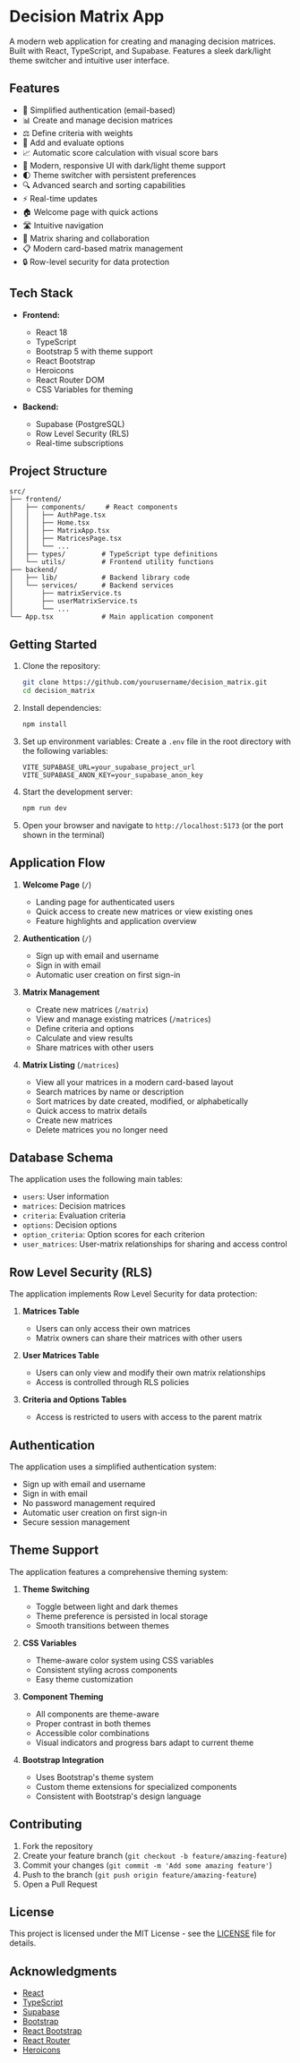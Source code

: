 # Decision Matrix App

A modern web application for creating and managing decision matrices. Built with React, TypeScript, and Supabase. Features a sleek dark/light theme switcher and intuitive user interface.

## Features

- 🔐 Simplified authentication (email-based)
- 📊 Create and manage decision matrices
- ⚖️ Define criteria with weights
- 📝 Add and evaluate options
- 📈 Automatic score calculation with visual score bars
- 🎨 Modern, responsive UI with dark/light theme support
- 🌓 Theme switcher with persistent preferences
- 🔍 Advanced search and sorting capabilities
- ⚡ Real-time updates
- 🏠 Welcome page with quick actions
- 🛣️ Intuitive navigation
- 👥 Matrix sharing and collaboration
- 📋 Modern card-based matrix management
- 🔒 Row-level security for data protection

## Tech Stack

- **Frontend:**
  - React 18
  - TypeScript
  - Bootstrap 5 with theme support
  - React Bootstrap
  - Heroicons
  - React Router DOM
  - CSS Variables for theming

- **Backend:**
  - Supabase (PostgreSQL)
  - Row Level Security (RLS)
  - Real-time subscriptions

## Project Structure

```
src/
├── frontend/
│   ├── components/     # React components
│   │   ├── AuthPage.tsx
│   │   ├── Home.tsx
│   │   ├── MatrixApp.tsx
│   │   ├── MatricesPage.tsx
│   │   └── ...
│   ├── types/         # TypeScript type definitions
│   └── utils/         # Frontend utility functions
├── backend/
│   ├── lib/           # Backend library code
│   └── services/      # Backend services
│       ├── matrixService.ts
│       ├── userMatrixService.ts
│       └── ...
└── App.tsx            # Main application component
```

## Getting Started

1. Clone the repository:
   ```bash
   git clone https://github.com/yourusername/decision_matrix.git
   cd decision_matrix
   ```

2. Install dependencies:
   ```bash
   npm install
   ```

3. Set up environment variables:
   Create a `.env` file in the root directory with the following variables:
   ```
   VITE_SUPABASE_URL=your_supabase_project_url
   VITE_SUPABASE_ANON_KEY=your_supabase_anon_key
   ```

4. Start the development server:
   ```bash
   npm run dev
   ```

5. Open your browser and navigate to `http://localhost:5173` (or the port shown in the terminal)

## Application Flow

1. **Welcome Page** (`/`)
   - Landing page for authenticated users
   - Quick access to create new matrices or view existing ones
   - Feature highlights and application overview

2. **Authentication** (`/`)
   - Sign up with email and username
   - Sign in with email
   - Automatic user creation on first sign-in

3. **Matrix Management**
   - Create new matrices (`/matrix`)
   - View and manage existing matrices (`/matrices`)
   - Define criteria and options
   - Calculate and view results
   - Share matrices with other users

4. **Matrix Listing** (`/matrices`)
   - View all your matrices in a modern card-based layout
   - Search matrices by name or description
   - Sort matrices by date created, modified, or alphabetically
   - Quick access to matrix details
   - Create new matrices
   - Delete matrices you no longer need

## Database Schema

The application uses the following main tables:

- `users`: User information
- `matrices`: Decision matrices
- `criteria`: Evaluation criteria
- `options`: Decision options
- `option_criteria`: Option scores for each criterion
- `user_matrices`: User-matrix relationships for sharing and access control

## Row Level Security (RLS)

The application implements Row Level Security for data protection:

1. **Matrices Table**
   - Users can only access their own matrices
   - Matrix owners can share their matrices with other users

2. **User Matrices Table**
   - Users can only view and modify their own matrix relationships
   - Access is controlled through RLS policies

3. **Criteria and Options Tables**
   - Access is restricted to users with access to the parent matrix

## Authentication

The application uses a simplified authentication system:
- Sign up with email and username
- Sign in with email
- No password management required
- Automatic user creation on first sign-in
- Secure session management

## Theme Support

The application features a comprehensive theming system:

1. **Theme Switching**
   - Toggle between light and dark themes
   - Theme preference is persisted in local storage
   - Smooth transitions between themes

2. **CSS Variables**
   - Theme-aware color system using CSS variables
   - Consistent styling across components
   - Easy theme customization

3. **Component Theming**
   - All components are theme-aware
   - Proper contrast in both themes
   - Accessible color combinations
   - Visual indicators and progress bars adapt to current theme

4. **Bootstrap Integration**
   - Uses Bootstrap's theme system
   - Custom theme extensions for specialized components
   - Consistent with Bootstrap's design language

## Contributing

1. Fork the repository
2. Create your feature branch (`git checkout -b feature/amazing-feature`)
3. Commit your changes (`git commit -m 'Add some amazing feature'`)
4. Push to the branch (`git push origin feature/amazing-feature`)
5. Open a Pull Request

## License

This project is licensed under the MIT License - see the [LICENSE](LICENSE) file for details.

## Acknowledgments

- [React](https://reactjs.org/)
- [TypeScript](https://www.typescriptlang.org/)
- [Supabase](https://supabase.com/)
- [Bootstrap](https://getbootstrap.com/)
- [React Bootstrap](https://react-bootstrap.github.io/)
- [React Router](https://reactrouter.com/)
- [Heroicons](https://heroicons.com/)
